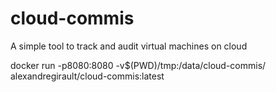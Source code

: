# cloud-commis
A simple tool to track and audit virtual machines on cloud 



docker run -p8080:8080 -v$(PWD)/tmp:/data/cloud-commis/  alexandregirault/cloud-commis:latest 

